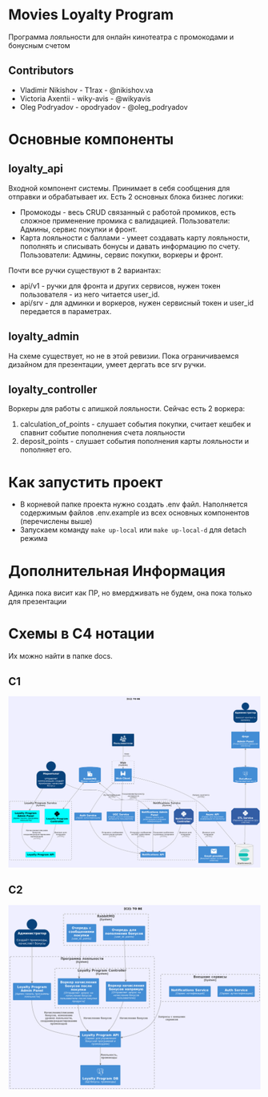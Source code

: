 # Movies Loyalty Program
Программа лояльности для онлайн кинотеатра с промокодами и бонусным счетом

## Contributors

- Vladimir Nikishov - T1rax - @nikishov.va
- Victoria Axentii - wiky-avis - @wikyavis
- Oleg Podryadov - opodryadov - @oleg_podryadov

# Основные компоненты
## loyalty_api
Входной компонент системы. Принимает в себя сообщения для отправки и обрабатывает их.
Есть 2 основных блока бизнес логики:
- Промокоды - весь CRUD связанный с работой промиков, есть сложное применение промика с валидацией. Пользователи: Админы, сервис покупки и фронт.
- Карта лояльности с баллами - умеет создавать карту лояльности, пополнять и списывать бонусы и давать информацию по счету. Пользователи: Админы, сервис покупки, воркеры и фронт.

Почти все ручки существуют в 2 вариантах:
- api/v1 - ручки для фронта и других сервисов, нужен токен пользователя - из него читается user_id.
- api/srv - для админки и воркеров, нужен сервисный токен и user_id передается в параметрах.

## loyalty_admin
На схеме существует, но не в этой ревизии. Пока ограничиваемся дизайном для презентации, умеет дергать все srv ручки.

## loyalty_controller
Воркеры для работы с апишкой лояльности.
Сейчас есть 2 воркера:
1. calculation_of_points - слушает события покупки, считает кешбек и спавнит событие пополнения счета лояльности
2. deposit_points - слушает события пополнения карты лояльности и пополняет его.

# Как запустить проект
- В корневой папке проекта нужно создать .env файл. Наполняется содержимым файлов .env.example из всех основных компонентов (перечислены выше)
- Запускаем команду `make up-local` или `make up-local-d` для detach режима

# Дополнительная Информация
Адинка пока висит как ПР, но вмердживать не будем, она пока только для презентации

# Схемы в C4 нотации
Их можно найти в папке docs.
## C1
![Alt text](docs/to_be/img/C1___TO_BE.png "C1")
## C2
![Alt text](docs/to_be/img/C2___TO_BE.png "C1")
